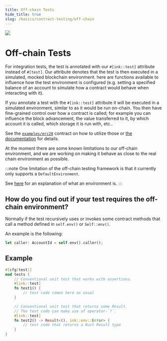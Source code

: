 ```yaml
---
title: Off-chain Tests
hide_title: true
slug: /basics/contract-testing/off-chain
---
```


<img src="/img/title/testing1.svg" className="titlePic" />

# Off-chain Tests

For integration tests, the test is annotated with our `#[ink::test]`
attribute instead of `#[test]`. Our attribute denotes that
the test is then executed in a simulated, mocked blockchain environment.
here are functions available to influence how the test environment
is configured (e.g. setting a specified balance of an account to
simulate how a contract would behave when interacting with it).

If you annotate a test with the `#[ink::test]` attribute it
will be executed in a simulated environment, similar to as it
would be run on-chain.
You then have fine-grained control over how a contract is called; 
for example you can influence the block advancement, the value transferred to it,
by which account it is called, which storage it is run with, etc..

See the [`examples/erc20`](https://github.com/paritytech/ink-examples/blob/main/erc20/lib.rs) contract on how to utilize those or [the documentation](https://docs.rs/ink/4.0.0/ink/attr.test.html) for details.

At the moment there are some known limitations to our off-chain environment,
and we are working on making it behave as close to the real chain environment
as possible.

:::note
One limitation of the off-chain testing framework is that it
currently only supports a `DefaultEnvironment`.

See [here](/basics/chain-environment-types) for an explanation of what an environment is.
:::

## How do you find out if your test requires the off-chain environment?

Normally if the test recursively uses or invokes some contract methods that
call a method defined in `self.env()` or `Self::env()`.

An example is the following:

```rust
let caller: AccountId = self.env().caller();
```

## Example

```rust
#[cfg(test)]
mod tests {
    // Conventional unit test that works with assertions.
    #[ink::test]
    fn test1() {
        // test code comes here as usual
    }

    // Conventional unit test that returns some Result.
    // The test code can make use of operator-`?`.
    #[ink::test]
    fn test2() -> Result<(), ink::env::Error> {
        // test code that returns a Rust Result type
    }
}
```
